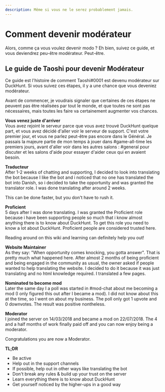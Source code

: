 ```yaml
---
description: Même si vous ne le serez probablement jamais.
---
```


# Comment devenir modérateur

Alors, comme ça vous voulez devenir modo ? Eh bien, suivez ce guide, et vous deviendrez peu-être modérateur. Peut-être. 

## Le guide de Taoshi pour devenir Modérateur

Ce guide est l'histoire de comment  Taoshi\#0001 est devenu modérateur sur DuckHunt. Si vous suivez ces étapes, il y a une chance que vous deveniez modérateur. 

Avant de commencer, je voudrais signaler que certaines de ces étapes ne peuvent pas être réalisées par tout le monde, et que toutes ne sont pas nécessaires, mais toutes les faire va certainement augmenter vos chances.

**Vous venez juste d'arriver**   
Vous avez rejoint le serveur parce que vous avez trouvé DuckHunt quelque part, et vous avez décidé d'aller voir le serveur de support. C'est votre premier jour, et vous ne parlez peut-être pas encore dans le Général. Je passais la majeure partie de mon temps à jouer dans \#game-all-time les premiers jours, avant d'aller voir dans les autres salons : \#general pour discuter et les salons d'aide pour essayer d'aider ceux qui en avaient besoin. 

**Traducteur**  
After 1-2 weeks of chatting and supporting, I decided to look into translating the bot because I like the bot and i noticed that no one has translated the bot into Danish, so i decided to take the opportunity and was granted the translator role. I was done translating after around 2 weeks. 

This can be done faster, but you don't have to rush it.

**Proficient**   
5 days after I was done translating. I was granted the Proficient role because i have been supporting people so much that i know almost anything there is to know about DuckHunt. To get this role you need to know a lot about DuckHunt. Proficient people are considered trusted here. 

Reading around on this wiki and learning can definitely help you out!

**Website Maintainer**   
As they say: "When opportunity comes knocking, you gotta answer". That is pretty much what happened here. After almost 2 months of being proficient and being engaged in the community as usual, the owner asked if people wanted to help translating the website. I decided to do it because it was just translating and no html knowledge required. I translated a few pages. 

**Nominated to become mod**   
Later the same day I a poll was started in \#mod-chat about me becoming a mod \(I only figured this out after I became a mod\). I did not know about this at the time, so I went on about my business. The poll only got 1 upvote and 0 downvotes. The result was positive nontheless.

**Moderator**   
I joined the server on 14/03/2018 and became a mod on 22/07/2018. The 4 and a half months of work finally paid off and you can now enjoy being a moderator. 

Congratulations you are now a Moderator.

**TL;DR**

* Be active
* Help out in the support channels
* If possible, help out in other ways like translating the bot
* Don't break any rules & build up your trust on the server
* Learn everything there is to know about DuckHunt
* Get yourself noticed by the higher-ups in a good way

